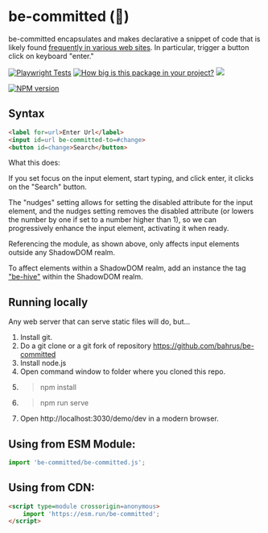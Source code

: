 # be-committed (🤝)

be-committed encapsulates and makes declarative a snippet of code that is likely found [frequently in various web sites](https://www.w3schools.com/howto/howto_js_trigger_button_enter.asp). In particular, trigger a button click on keyboard "enter."


[![Playwright Tests](https://github.com/bahrus/be-committed/actions/workflows/CI.yml/badge.svg?branch=baseline)](https://github.com/bahrus/be-committed/actions/workflows/CI.yml)
[![How big is this package in your project?](https://img.shields.io/bundlephobia/minzip/be-committed?style=for-the-badge)](https://bundlephobia.com/result?p=be-committed)
<img src="http://img.badgesize.io/https://cdn.jsdelivr.net/npm/be-committed?compression=gzip">

[![NPM version](https://badge.fury.io/js/be-committed.png)](http://badge.fury.io/js/be-committed)

## Syntax

```html
<label for=url>Enter Url</label>
<input id=url be-committed-to=#change>
<button id=change>Search</button>
```

What this does:

If you set focus on the input element, start typing, and click enter, it clicks on the "Search" button.


The "nudges" setting allows for setting the disabled attribute for the input element, and the nudges setting removes the disabled attribute (or lowers the number by one if set to a number higher than 1), so we can progressively enhance the input element, activating it when ready.


Referencing the module, as shown above, only affects input elements outside any ShadowDOM realm.

To affect elements within a ShadowDOM realm, add an instance the tag ["be-hive"](https://github.com/bahrus/be-hive) within the ShadowDOM realm.  


## Running locally

Any web server that can serve static files will do, but...

1.  Install git.
2.  Do a git clone or a git fork of repository https://github.com/bahrus/be-committed
3.  Install node.js
4.  Open command window to folder where you cloned this repo.
5.  > npm install
6.  > npm run serve
7.  Open http://localhost:3030/demo/dev in a modern browser.

## Using from ESM Module:

```JavaScript
import 'be-committed/be-committed.js';
```

## Using from CDN:

```html
<script type=module crossorigin=anonymous>
    import 'https://esm.run/be-committed';
</script>
```

